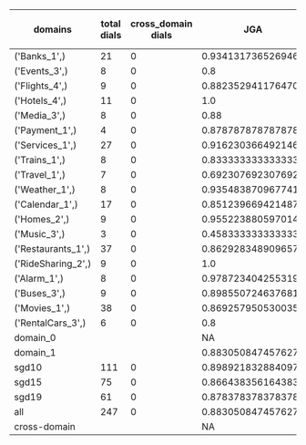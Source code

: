 | domains            |   total dials |   cross_domain dials | JGA                | RSA                | TA                 | CDTA   |   total turns |   cross-domain turns |
|--------------------|---------------|----------------------|--------------------|--------------------|--------------------|--------|---------------|----------------------|
| ('Banks_1',)       |            21 |                    0 | 0.9341317365269461 | 0.9451901565995526 | 0.9041916167664671 | NA     |           167 |                    0 |
| ('Events_3',)      |             8 |                    0 | 0.8                | 0.894927536231884  | 0.92               | NA     |            50 |                    0 |
| ('Flights_4',)     |             9 |                    0 | 0.8823529411764706 | 0.9625             | 0.8823529411764706 | NA     |            51 |                    0 |
| ('Hotels_4',)      |            11 |                    0 | 1.0                | 1.0                | 1.0                | NA     |            82 |                    0 |
| ('Media_3',)       |             8 |                    0 | 0.88               | 0.9021739130434783 | 0.96               | NA     |            50 |                    0 |
| ('Payment_1',)     |             4 |                    0 | 0.8787878787878788 | 0.9166666666666666 | 0.7272727272727273 | NA     |            33 |                    0 |
| ('Services_1',)    |            27 |                    0 | 0.9162303664921466 | 0.9712962962962962 | 0.9581151832460733 | NA     |           191 |                    0 |
| ('Trains_1',)      |             8 |                    0 | 0.8333333333333334 | 0.9408465608465608 | 0.9583333333333334 | NA     |            48 |                    0 |
| ('Travel_1',)      |             7 |                    0 | 0.6923076923076923 | 0.7407407407407407 | 0.8205128205128205 | NA     |            39 |                    0 |
| ('Weather_1',)     |             8 |                    0 | 0.9354838709677419 | 0.9642857142857143 | 0.9354838709677419 | NA     |            31 |                    0 |
| ('Calendar_1',)    |            17 |                    0 | 0.8512396694214877 | 0.9285285285285286 | 0.9421487603305785 | NA     |           121 |                    0 |
| ('Homes_2',)       |             9 |                    0 | 0.9552238805970149 | 0.9781420765027323 | 0.9701492537313433 | NA     |            67 |                    0 |
| ('Music_3',)       |             3 |                    0 | 0.4583333333333333 | 0.6866666666666668 | 0.7083333333333334 | NA     |            24 |                    0 |
| ('Restaurants_1',) |            37 |                    0 | 0.8629283489096573 | 0.9631746031746033 | 0.9345794392523364 | NA     |           321 |                    0 |
| ('RideSharing_2',) |             9 |                    0 | 1.0                | 1.0                | 1.0                | NA     |            51 |                    0 |
| ('Alarm_1',)       |             8 |                    0 | 0.9787234042553191 | 0.9852941176470589 | 0.9787234042553191 | NA     |            47 |                    0 |
| ('Buses_3',)       |             9 |                    0 | 0.8985507246376812 | 0.984008528784648  | 0.9710144927536232 | NA     |            69 |                    0 |
| ('Movies_1',)      |            38 |                    0 | 0.8692579505300353 | 0.9519496855345916 | 0.950530035335689  | NA     |           283 |                    0 |
| ('RentalCars_3',)  |             6 |                    0 | 0.8                | 0.9237541528239204 | 0.8666666666666667 | NA     |            45 |                    0 |
| domain_0           |               |                      | NA                 | NA                 | NA                 | NA     |             0 |                    0 |
| domain_1           |               |                      | 0.8830508474576271 | 0.9484836555565271 | 0.9344632768361582 | NA     |          1770 |                    0 |
| sgd10              |           111 |                    0 | 0.898921832884097  | 0.9416614529023287 | 0.9245283018867925 | NA     |           742 |                    0 |
| sgd15              |            75 |                    0 | 0.8664383561643836 | 0.9506846894601998 | 0.9366438356164384 | NA     |           584 |                    0 |
| sgd19              |            61 |                    0 | 0.8783783783783784 | 0.9570089649551754 | 0.9481981981981982 | NA     |           444 |                    0 |
| all                |           247 |                    0 | 0.8830508474576271 | 0.9484836555565271 | 0.9344632768361582 | NA     |          1770 |                    0 |
| cross-domain       |               |                      | NA                 | NA                 | NA                 | NA     |             0 |                    0 |
